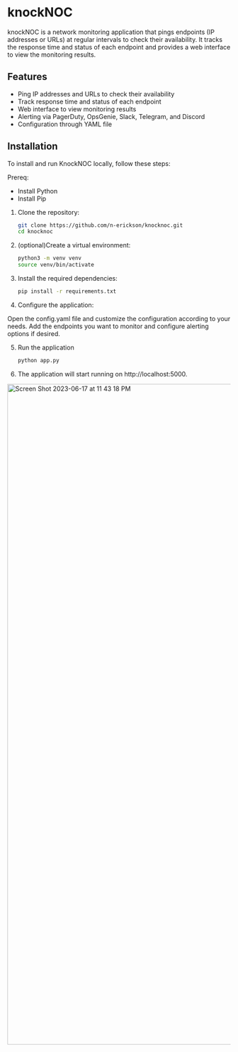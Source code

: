 # knockNOC

knockNOC is a network monitoring application that pings endpoints (IP addresses or URLs) at regular intervals to check their availability. It tracks the response time and status of each endpoint and provides a web interface to view the monitoring results.

## Features

- Ping IP addresses and URLs to check their availability
- Track response time and status of each endpoint
- Web interface to view monitoring results
- Alerting via PagerDuty, OpsGenie, Slack, Telegram, and Discord
- Configuration through YAML file

## Installation

To install and run KnockNOC locally, follow these steps:

Prereq:
- Install Python
- Install Pip

1. Clone the repository:

   ```bash
   git clone https://github.com/n-erickson/knocknoc.git
   cd knocknoc

2. (optional)Create a virtual environment:

    ```bash
    python3 -m venv venv
    source venv/bin/activate

3. Install the required dependencies:

    ```bash
    pip install -r requirements.txt

4. Configure the application:

Open the config.yaml file and customize the configuration according to your needs. Add the endpoints you want to monitor and configure alerting options if desired.

5. Run the application

    ```bash
    python app.py

6. The application will start running on http://localhost:5000.






<img width="1491" alt="Screen Shot 2023-06-17 at 11 43 18 PM" src="https://github.com/N-Erickson/knockNOC/assets/16261609/5c098ad7-17e9-459c-b5c8-9502695f4263">
